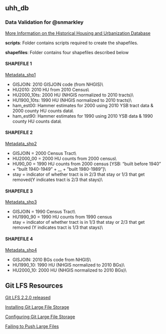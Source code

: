 ## uhh_db

### Data Validation for @snmarkley
[More Information on the Historical Housing and Urbanization Database](https://github.com/snmarkley1/HIST_HU_URB)


**scripts**: Folder contains scripts required to create the shapefiles.

**shapefiles**: Folder contains four shapefiles described below

#### SHAPEFILE 1
[Metadata_shp1](https://github.com/critgeog/urban_scott/tree/master/shapes/tracts_2010)
* GISJOIN: 2010 GISJOIN code (from NHGIS)\
* HU2010: 2010 HU from 2010 Census\
* HU2000_10ts: 2000 HU (NHGIS normalized to 2010 tracts)\
* HU1900_10ts: 1990 HU (NHGIS normalized to 2010 tracts)\
* ham_est00: Hammer estimates for 2000 using 2010 YSB tract data & 2000 county HU counts data\
* ham_est90: Hammer estimates for 1990 using 2010 YSB data & 1990 county HU counts data\

#### SHAPEFILE 2
[Metadata_shp2](https://github.com/critgeog/urban_scott/tree/master/shapes/tracts_2000)
* GISJOIN = 2000 Census Tract\
* HU2000_00 = 2000 HU counts from 2000 census\
* HU90_00 = 1990 HU counts from 2000 census [YSB: “built before 1940” + “built 1940-1949” + ,,, + ”built 1980-1989”]\
* stay = indicator of whether tract is in 2/3 that stay or 1/3 that get removed(Y indicates tract is 2/3 that stays)\


#### SHAPEFILE 3
[Metadata_shp3](https://github.com/critgeog/urban_scott/tree/master/shapes/tracts_1990)
* GISJOIN = 1990 Census Tract\
* HU1990_90 = 1990 HU counts from 1990 census\
stay = indicator of whether tract is in 1/3 that stay or 2/3 that get removed (Y indicates tract is 1/3 that stays)\
           

#### SHAPEFILE 4
[Metadata_shp4](https://github.com/critgeog/urban_scott/tree/master/shapes/bgroups_2010)
* GISJOIN: 2010 BGs code from NHGIS\
* HU1990_10: 1990 HU (NHGIS normalized to 2010 BGs)\
* HU2000_10: 2000 HU (NHGIS normalized to 2010 BGs)\


## Git LFS Resources

[Git LFS 2.2.0 released](https://github.blog/2017-06-27-git-lfs-2-2-0-released/)

[Installing Git Large File Storage](https://docs.github.com/en/github/managing-large-files/versioning-large-files/installing-git-large-file-storage)

[Configuring Git Large File Storage](https://docs.github.com/en/github/managing-large-files/versioning-large-files/configuring-git-large-file-storage)

[Failing to Push Large Files](https://github.com/git-lfs/git-lfs/issues/1933#issuecomment-351275765)

